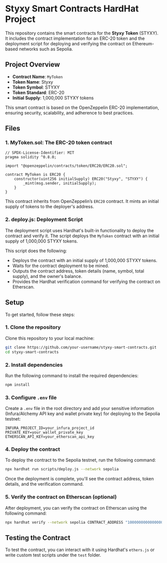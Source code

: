 # Styxy Smart Contracts HardHat Project

This repository contains the smart contracts for the **Styxy Token** (STYXY). It includes the contract implementation for an ERC-20 token and the deployment script for deploying and verifying the contract on Ethereum-based networks such as Sepolia.

## Project Overview

- **Contract Name**: `MyToken`
- **Token Name**: Styxy
- **Token Symbol**: STYXY
- **Token Standard**: ERC-20
- **Initial Supply**: 1,000,000 STYXY tokens

This smart contract is based on the OpenZeppelin ERC-20 implementation, ensuring security, scalability, and adherence to best practices.

## Files

### 1. **MyToken.sol**: The ERC-20 token contract

```solidity
// SPDX-License-Identifier: MIT
pragma solidity ^0.8.0;

import "@openzeppelin/contracts/token/ERC20/ERC20.sol";

contract MyToken is ERC20 {
    constructor(uint256 initialSupply) ERC20("Styxy", "STYXY") {
        _mint(msg.sender, initialSupply);
    }
}
```

This contract inherits from OpenZeppelin’s `ERC20` contract. It mints an initial supply of tokens to the deployer's address.

### 2. **deploy.js**: Deployment Script

The deployment script uses Hardhat's built-in functionality to deploy the contract and verify it. The script deploys the `MyToken` contract with an initial supply of 1,000,000 STYXY tokens.

This script does the following:

- Deploys the contract with an initial supply of 1,000,000 STYXY tokens.
- Waits for the contract deployment to be mined.
- Outputs the contract address, token details (name, symbol, total supply), and the owner's balance.
- Provides the Hardhat verification command for verifying the contract on Etherscan.

## Setup

To get started, follow these steps:

### 1. Clone the repository

Clone this repository to your local machine:

```bash
git clone https://github.com/your-username/styxy-smart-contracts.git
cd styxy-smart-contracts
```

### 2. Install dependencies

Run the following command to install the required dependencies:

```bash
npm install
```

### 3. Configure `.env` file

Create a `.env` file in the root directory and add your sensitive information (Infura/Alchemy API key and wallet private key) for deploying to the Sepolia testnet:

```env
INFURA_PROJECT_ID=your_infura_project_id
PRIVATE_KEY=your_wallet_private_key
ETHERSCAN_API_KEY=your_etherscan_api_key
```

### 4. Deploy the contract

To deploy the contract to the Sepolia testnet, run the following command:

```bash
npx hardhat run scripts/deploy.js --network sepolia
```

Once the deployment is complete, you'll see the contract address, token details, and the verification command.

### 5. Verify the contract on Etherscan (optional)

After deployment, you can verify the contract on Etherscan using the following command:

```bash
npx hardhat verify --network sepolia CONTRACT_ADDRESS "1000000000000000000000000"
```

## Testing the Contract

To test the contract, you can interact with it using Hardhat's `ethers.js` or write custom test scripts under the `test` folder.
